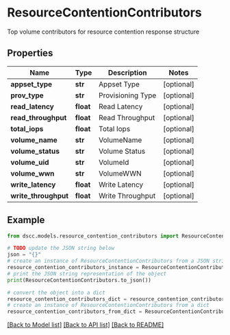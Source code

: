 # ResourceContentionContributors

Top volume contributors for resource contention response structure

## Properties

Name | Type | Description | Notes
------------ | ------------- | ------------- | -------------
**appset_type** | **str** | Appset Type | [optional] 
**prov_type** | **str** | Provisioning Type | [optional] 
**read_latency** | **float** | Read Latency | [optional] 
**read_throughput** | **float** | Read Throughput | [optional] 
**total_iops** | **float** | Total Iops | [optional] 
**volume_name** | **str** | VolumeName | [optional] 
**volume_status** | **str** | Volume Status | [optional] 
**volume_uid** | **str** | VolumeId | [optional] 
**volume_wwn** | **str** | VolumeWWN | [optional] 
**write_latency** | **float** | Write Latency | [optional] 
**write_throughput** | **float** | Write Throughput | [optional] 

## Example

```python
from dscc.models.resource_contention_contributors import ResourceContentionContributors

# TODO update the JSON string below
json = "{}"
# create an instance of ResourceContentionContributors from a JSON string
resource_contention_contributors_instance = ResourceContentionContributors.from_json(json)
# print the JSON string representation of the object
print(ResourceContentionContributors.to_json())

# convert the object into a dict
resource_contention_contributors_dict = resource_contention_contributors_instance.to_dict()
# create an instance of ResourceContentionContributors from a dict
resource_contention_contributors_from_dict = ResourceContentionContributors.from_dict(resource_contention_contributors_dict)
```
[[Back to Model list]](../README.md#documentation-for-models) [[Back to API list]](../README.md#documentation-for-api-endpoints) [[Back to README]](../README.md)


